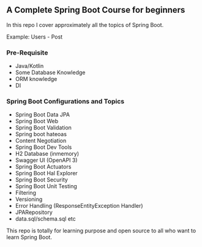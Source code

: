 <h2> A Complete Spring Boot Course for beginners </h2>


In this repo I cover approximately all the topics of Spring Boot.

Example: Users - Post

<h3>Pre-Requisite</h3>

  * Java/Kotlin
  * Some Database Knowledge
  * ORM knowledge
  * DI
  
<h3> Spring Boot Configurations and Topics </h3>

  * Spring Boot Data JPA
  * Spring Boot Web
  * Spring Boot Validation
  * Spring boot hateoas
  * Content Negotiation
  * Spring Boot Dev Tools
  * H2 Database (inmemory)
  * Swagger UI (OpenAPI 3)
  * Spring Boot Actuators
  * Spring Boot Hal Explorer
  * Spring Boot Security
  * Spring Boot Unit Testing
  * Filtering
  * Versioning
  * Error Handling (ResponseEntityException Handler)
  * JPARepository
  * data.sql/schema.sql
  etc
 
This repo is totally for learning purpose and open source to all who want to learn Spring Boot.
